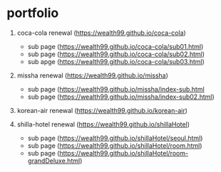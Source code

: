 # portfolio

1. coca-cola renewal (https://wealth99.github.io/coca-cola)

   - sub page (https://wealth99.github.io/coca-cola/sub01.html)
   - sub page (https://wealth99.github.io/coca-cola/sub02.html)
   - sub apge (https://wealth99.github.io/coca-cola/sub03.html)

2. missha renewal (https://wealth99.github.io/missha)

   - sub page (https://wealth99.github.io/missha/index-sub.html
   - sub page (https://wealth99.github.io/missha/index-sub02.html)

3. korean-air renewal (https://wealth99.github.io/korean-air)

4. shilla-hotel renewal (https://wealth99.github.io/shillaHotel)
   - sub page (https://wealth99.github.io/shillaHotel/seoul.html)
   - sub page (https://wealth99.github.io/shillaHotel/room.html)
   - sub page (https://wealth99.github.io/shillaHotel/room-grandDeluxe.html)
